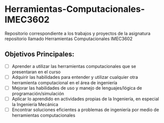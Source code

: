 # Herramientas-Computacionales-IMEC3602
Repositorio correspondiente a los trabajos y proyectos de la asignatura repositorio llamado Herramientas Computacionales IMEC3602

## Objetivos Principales:
- [ ] Aprender a utilizar las herramientas computacionales que se presentaran en el curso
- [ ] Adquirir las habilidades para entender y utilizar cualquier otra herramienta computacional en el área de ingeniería
- [ ] Mejorar las habilidades de uso y manejo de lenguajes/lógica de programación/simulación
- [ ] Aplicar lo aprendido en actividades propias de la Ingeniería, en especial la Ingeniería Mecánica
- [ ] Encontrar soluciones eficientes a problemas de ingeniería por medio de herramientas computacionales
